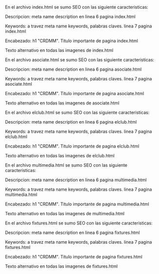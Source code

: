 En el archivo index.html se sumo SEO con las siguiente caracteristicas:

Descripcion: meta name description en linea 6 pagina index.html

Keywords: a travez meta name keywords, palabras claves. linea 7 pagina index.html

Encabezado: h1 "CRDMM". Titulo importante de pagina index.html

Texto alternativo en todas las imagenes de index.html


En el archivo asociate.html se sumo SEO con las siguiente caracteristicas:

Descripcion: meta name description en linea 6 pagina asociate.html

Keywords: a travez meta name keywords, palabras claves. linea 7 pagina asociate.html

Encabezado: h1 "CRDMM". Titulo importante de pagina asociate.html

Texto alternativo en todas las imagenes de asociate.html


En el archivo elclub.html se sumo SEO con las siguiente caracteristicas:

Descripcion: meta name description en linea 6 pagina elclub.html

Keywords: a travez meta name keywords, palabras claves. linea 7 pagina elclub.html

Encabezado: h1 "CRDMM". Titulo importante de pagina elclub.html

Texto alternativo en todas las imagenes de elclub.html


En el archivo multimedia.html se sumo SEO con las siguiente caracteristicas:

Descripcion: meta name description en linea 6 pagina multimedia.html

Keywords: a travez meta name keywords, palabras claves. linea 7 pagina multimedia.html

Encabezado: h1 "CRDMM". Titulo importante de pagina multimedia.html

Texto alternativo en todas las imagenes de multimedia.html


En el archivo fixtures.html se sumo SEO con las siguiente caracteristicas:

Descripcion: meta name description en linea 6 pagina fixtures.html

Keywords: a travez meta name keywords, palabras claves. linea 7 pagina fixtures.html

Encabezado: h1 "CRDMM". Titulo importante de pagina fixtures.html

Texto alternativo en todas las imagenes de fixtures.html

